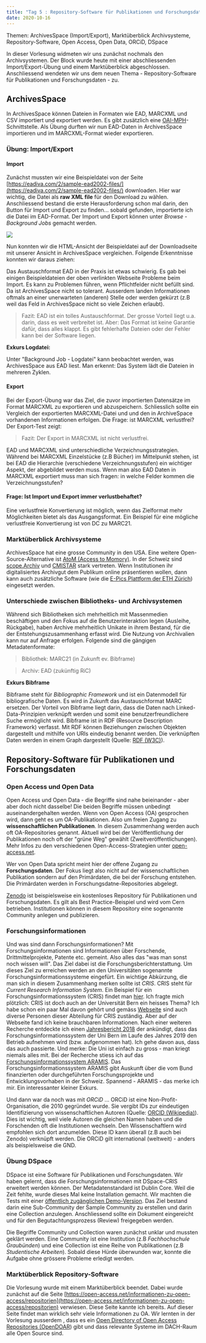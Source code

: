 ```yaml
---
title: "Tag 5 : Repository-Software für Publikationen und Forschungsdaten"
date: 2020-10-16
---
```


Themen: ArchivesSpace (Import/Export), Marktüberblick Archivsysteme, Repository-Software, Open Access, Open Data, ORCiD, DSpace

In dieser Vorlesung widmeten wir uns zunächst nochmals den Archivsystemen. Der Block wurde heute mit einer abschliessenden Import/Export-Übung und einem Marktüberblick abgeschlossen. Anschliessend wendeten wir uns dem neuen Thema - Repository-Software für Publikationen und Forschungsdaten - zu.

## ArchivesSpace

In ArchivesSpace können Dateien in Formaten wie EAD, MARCXML und CSV importiert und exportiert werden. Es gibt zusätzlich eine [OAI-MPH](https://www.openarchives.org/pmh/)-Schnittstelle.
Als Übung durften wir nun EAD-Daten in ArchivesSpace importieren und im MARCXML-Format wieder exportieren.

### Übung: Import/Export

#### Import

Zunächst mussten wir eine Beispieldatei von der Seite [https://eadiva.com/2/sample-ead2002-files/](https://eadiva.com/2/sample-ead2002-files/) downloaden. Hier war wichtig, die Datei als **raw XML file** für den Download zu wählen. Anschliessend bestand die erste Herausforderung schon mal darin, den Button für Import und Export zu finden... sobald gefunden, importierte ich die Datei im EAD-Format. Der Import und Export können unter *Browse* - *Background Jobs* gemacht werden.

![]({{site.baseurl}}/images/archivesspace_import.png)

Nun konnten wir die HTML-Ansicht der Beispieldatei auf der Downloadseite mit unserer Ansicht in ArchivesSpace vergleichen. Folgende Erkenntnisse konnten wir daraus ziehen:

Das Austauschformat EAD in der Praxis ist etwas schwierig. Es gab bei einigen Beispieldateien der oben verlinkten Webseite Probleme beim Import. Es kann zu Problemen führen, wenn Pflichtfelder nicht befüllt sind. Da ist ArchivesSpace nicht so tolerant. Ausserdem landen Informationen oftmals an einer unerwarteten (anderen) Stelle oder werden gekürzt (z.B weil das Feld in ArchivesSpace nicht so viele Zeichen erlaubt).

> Fazit: EAD ist ein tolles Austauschformat. Der grosse Vorteil liegt u.a. darin, dass es weit verbreitet ist. Aber: Das Format ist keine Garantie dafür, dass alles klappt. Es gibt fehlerhafte Dateien oder der Fehler kann bei der Software liegen.

**Exkurs Logdatei:** 

Unter "Background Job - Logdatei" kann beobachtet werden, was ArchivesSpace aus EAD liest. Man erkennt: Das System lädt die Dateien in mehreren Zyklen.

#### Export

Bei der Export-Übung war das Ziel, die zuvor importierten Datensätze im Format MARCXML zu exportieren und abzuspeichern. Schliesslich sollte ein Vergleich der exportierten MARCXML-Datei und und den in ArchiveSpace vorhandenen Informationen erfolgen. Die Frage: ist MARCXML verlustfrei? Der Export-Test zeigt:
> Fazit: Der Export in MARCXML ist nicht verlustfrei.

EAD und MARCXML sind unterschiedliche Verzeichnungsstrategien. Während bei MARCXML Einzelstücke (z.B Bücher) im Mittelpunkt stehen, ist bei EAD die Hierarchie (verschiedene Verzeichnungsstufen) ein wichtiger Aspekt, der abgebildet werden muss. Wenn man also EAD Daten in MARCXML exportiert muss man sich fragen: in welche Felder kommen die Verzeichnungsstufen?

#### Frage: Ist Import und Export immer verlustbehaftet?

Eine verlustfreie Konvertierung ist möglich, wenn das Zielformat mehr Möglichkeiten bietet als das Ausgangsformat. Ein Beispiel für eine mögliche verlustfreie Konvertierung ist von DC zu MARC21.


### Marktüberblick Archivsysteme

ArchivesSpace hat eine grosse Community in den USA. Eine weitere Open-Source-Alternative ist [AtoM (Access to Momory)](https://www.accesstomemory.org/en/). In der Schweiz sind [scope.Archiv](https://www.scope.ch/de/) und [CMISTAR](https://cmiag.ch/) stark vertreten.
Wenn Institutionen ihr digitalisiertes Archivgut dem Publikum online präsentieren wollen, dann kann auch zusätzliche Software (wie die [E-Pics Plattform der ETH Zürich](https://www.e-pics.ethz.ch/de/home/)) eingesetzt werden.

### Unterschiede zwischen Bibliotheks- und Archivsystemen

Während sich Bibliotheken sich mehrheitlich mit Massenmedien beschäftigen und den Fokus auf die Benutzerinteraktion legen (Ausleihe, Rückgabe), haben Archive mehrheitlich Unikate in ihrem Bestand, für die der Entstehungszusammenhang erfasst wird. Die Nutzung von Archivalien kann nur auf Anfrage erfolgen. 
Folgende sind die gängigen Metadatenformate:

> Bibliothek: MARC21 (in Zukunft ev. Bibframe)

> Archiv: EAD (zukünftig RiC)

**Exkurs Bibframe**

Bibframe steht für *Bibliographic Framework* und ist ein Datenmodell für bibliografische Daten. Es wird in Zukunft das Austauschformat MARC ersetzen. Der Vorteil von Bibframe liegt darin, dass die Daten nach Linked-Data-Prinzipien verknüpft werden und somit eine benutzerfreundlichere Suche ermöglicht wird. Bibframe ist in RDF (Resource Description Framework) verfasst. Mit RDF können Beziehungen zwischen Objekten dargestellt und mithilfe von URIs eindeutig benannt werden. Die verknüpften Daten werden in einem Graph dargestellt (Quelle: [RDF (W3C)](https://www.w3.org/RDF/)).

## Repository-Software für Publikationen und Forschungsdaten

### Open Access und Open Data

Open Access und Open Data - die Begriffe sind nahe beieinander - aber aber doch nicht dasselbe! Die beiden Begriffe müssen unbedingt auseinandergehalten werden. Wenn von Open Access (OA) gesprochen wird, dann geht es um OA-Publikationen. Also um freien Zugang zu **wissenschaftlichen Publikationen**. In diesem Zusammenhang werden auch oft OA-Repositories genannt. Aktuell wird bei der Veröffentlichung der Publikationen noch oft der "grüne Weg" gewählt (Zweitveröffentlichungen). Mehr Infos zu den verschiedenen Open-Access-Strategien unter [open-access.net](https://open-access.net/informationen-zu-open-access/open-access-strategien).

Wer von Open Data spricht meint hier der offene Zugang zu **Forschungsdaten**. Der Fokus liegt also nicht auf der wissenschaftlichen Publikation sondern auf den Primärdaten, die bei der Forschung entstehen. Die Primärdaten werden in Forschungsdatne-Repositories abgelegt.

[Zenodo](https://zenodo.org/) ist beispielsweise ein kostenloses Repository für Publikationen und Forschungsdaten. Es gilt als Best Practice-Beispiel und wird vom Cern betrieben. Institutionen können in diesem Repository eine sogenannte Community anlegen und publizieren.

### Forschungsinformationen

Und was sind dann Forschungsinformationen? Mit Forschungsinformationen sind Informationen über Forschende, Drittmittelprojekte, Patente etc. gemeint. Also alles das "was man sonst noch wissen will". Das Ziel dabei ist die Forschungsberichterstattung. Um dieses Ziel zu erreichen werden an den Universitäten sogenannte Forschungsinformationssysteme eingefürt. Ein wichtige Abkürzung, die man sich in diesem Zusammenhang merken sollte ist *CRIS*. CRIS steht für *Current Research Information System*. Ein Beispiel für ein Forschungsinformationssystem (CRIS) findet man [hier](https://cris.fau.de/converis/portal?lang=de_DE). Ich fragte mich plötzlich: CRIS ist doch auch an der Universität Bern ein heisses Thema? Ich habe schon ein paar Mal davon gehört und gemäss [Webseite](https://www.unibe.ch/universitaet/dienstleistungen/universitaetsbibliothek/service/open_science/index_ger.html) sind auch diverse Personen dieser Abteilung für CRIS zuständig. Aber auf der Webseite fand ich keine brauchbaren Informationen. Nach einer weiteren Recherche entdeckte ich einen [Jahresbericht 2018](https://www.unibe.ch/e809/e962/e963/e6382/e6387/e618339/e803593/Jahresbericht_19_Web_ger.pdf) der ankündigt, dass das Forschungsinformationssystem der Uni Bern im Laufe des Jahres 2019 den Betrieb aufnehmen wird (bzw. aufgenommen hat). Ich gehe davon aus, dass das auch passierte. Und merke: Die Uni ist einfach zu gross - man kriegt niemals alles mit. Bei der Recherche stiess ich auf das [Forschungsinformationssystem ARAMIS](https://www.aramis.admin.ch/default?Sprache=de-CH). Das Forschungsinformationssystem ARAMIS gibt Auskunft über die vom Bund finanzierten oder durchgeführten Forschungsprojekte und Entwicklungsvorhaben in der Schweiz. Spannend - ARAMIS - das merke ich mir. Ein interessanter kleiner Exkurs.

Und dann war da noch was mit *ORCiD* ... ORCiD ist eine Non-Profit-Organisation, die 2010 gegründet wurde. Sie vergibt IDs zur eindeutigen Identifizierung von  wissenschaftlichen Autoren (Quelle: [ORCID (Wikipedia)](https://de.wikipedia.org/wiki/ORCID)). Dies ist wichtig, weil viele Autoren die gleichen Namen haben und die Forschenden oft die Institutionen wechseln. Den Wissenschaftlern wird empfohlen sich dort anzumelden. Diese ID kann überall (z.B auch bei Zenodo) verknüpft werden. Die ORCiD gilt international (weltweit) - anders als beispielsweise die GND. 

### Übung DSpace

DSpace ist eine Software für Publikationen und Forschungsdaten. Wir haben gelernt, dass die Forschungsinformationen mit DSpace-CRIS erweitert werden können.
Der Metadatenstandard ist Dublin Core. Weil die Zeit fehlte, wurde dieses Mal keine Installation gemacht. Wir machten die Tests mit einer [öffentlich zugänglichen Demo-Version](https://demo.dspace.org). Das Ziel bestand darin eine Sub-Community der Sample Community zu erstellen und darin eine Collection anzulegen. Anschliessend sollte ein Dokument eingereicht und für den Begutachtungsprozess (Review) freigegeben werden.

Die Begriffe Community und Collection waren zunächst unklar und mussten geklärt werden. Eine Community ist eine Institution (z.B *Fachhochschule Graubünden*) und eine Collection ist eine Reihe von Publikationen (z.B *Studentische Arbeiten*). Sobald diese Hürde überwunden war, konnte die Aufgabe ohne grössere Probleme erledigt werden.


### Marktüberblick Repository-Software

Die Vorlesung wurde mit einem Marktüberblick beendet. Dabei wurde zunächst auf die Seite [https://open-access.net/informationen-zu-open-access/repositorien](https://open-access.net/informationen-zu-open-access/repositorien) verwiesen. Diese Seite kannte ich bereits. Auf dieser Seite findet man wirklich sehr viele Informationen zu OA.
Wir lernten in der Vorlesung ausserdem , dass es ein [Open Directory of Open Access Repositories (OpenDOAR](https://v2.sherpa.ac.uk/opendoar/about.html)) gibt und dass relevante Systeme im DACH-Raum alle Open Source sind.







